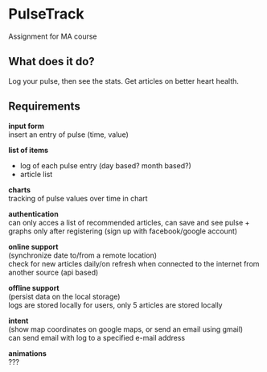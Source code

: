 # PulseTrack #
Assignment for MA course

## What does it do? ##
Log your pulse, then see the stats. Get articles on better heart health.

## Requirements ##

**input form**   
insert an entry of pulse (time, value)

**list of items**   
- log of each pulse entry (day based? month based?)
- article list

**charts**   
tracking of pulse values over time in chart

**authentication**   
can only acces a list of recommended articles, can save and see pulse + graphs only after registering (sign up with facebook/google account)

**online support**   
(synchronize date to/from a remote location)   
check for new articles daily/on refresh when connected to the internet from another source (api based)

**offline support**   
(persist data on the local storage)   
logs are stored locally for users, only 5 articles are stored locally

**intent**   
(show map coordinates on google maps, or send an email using gmail)   
can send email with log to a specified e-mail address

**animations**   
???

